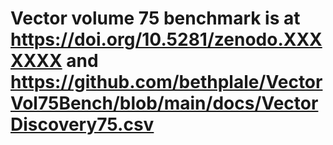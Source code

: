 # Vector volume 75 benchmark is at https://doi.org/10.5281/zenodo.XXXXXXX and https://github.com/bethplale/VectorVol75Bench/blob/main/docs/VectorDiscovery75.csv

<script type="application/ld+json">
  {
    "@context": "https://schema.org", 
    "@type": "Dataset",
    "@id": "https://doi.org/10.5281/zenodo.XXXXXXX",
    "http://purl.org/dc/terms/conformsTo": "https://bioschemas.org/profiles/Dataset/1.0-RELEASE", 
    "identifier": "DOI:10.5281/zenodo.XXXXXXX",
    "citation": "Plale, B. Vector Volume 75 Benchmark. Zenodo; 2025. doi:10.5281/zenodo.XXXXXXX",
    "name": "Vector Volume 75 Benchmark",
    "description": "benchmark of natural language queries used for evaluation of content embedded vectors.",
    "keywords": "Fleiss' Kappa, Inter-annoator agreement, TREC Genomics Track 2005, relevance assessment", 
    "license": {
      "@type": "CreativeWork",
      "@id": "http://spdx.org/licenses/CC-BY-4.0",
      "name": "Creative Commons Attribution 4.0 International", 
      "alternateName": "CC BY 4.0",
      "url": "https://creativecommons.org/licenses/by/4.0/"
    },
    "url": "https://zenodo.org/record/XXXXXX",
    "datePublished": "2022-11-19",
    "author": [                
      {"@id": "https://orcid.org/0000-0003-2164-8132"},
        ]
  }
  </script>
